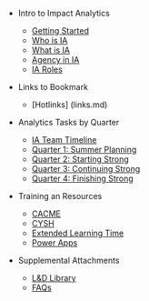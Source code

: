 <!-- _sidebar.md -->
- Intro to Impact Analytics
    - [Getting Started](README.md)
    - [Who is IA](ia_who.md)
    - [What is IA](ia_what.md)
    - [Agency in IA](ia_agency.md)
    - [IA Roles](ia_roles.md) 

- Links to Bookmark
    - [Hotlinks] (links.md)

- Analytics Tasks by Quarter
    - [IA Team Timeline](iatimeline.md)
    - [Quarter 1: Summer Planning](q1.md)
    - [Quarter 2: Starting Strong](q2.md)
    - [Quarter 3: Continuing Strong](q3.md)
    - [Quarter 4: Finishing Strong](q4.md)

- Training an Resources
    - [CACME](cacme.md)
    - [CYSH](cysh.md)
    - [Extended Learning Time](elt.md)
    - [Power Apps](pwrapps.md)

- Supplemental Attachments
    - [L&D Library](l&d.md)
    - [FAQs](faq.md)